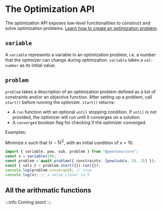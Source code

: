 # The Optimization API

The optimization API exposes low-level functionalities to construct and solve optimization problems. [Learn how to create an optimization problem](./constraints).

## `variable`

A `variable` represents a variable in an optimization problem, i.e. a number that the optimizer can change during optimization. `variable` takes a `val: number` as its initial value.

## `problem`

`problem` takes a description of an optimization problem defined as a list of constraints and/or an objective function. After setting up a problem, call `start()` before running the optimizer. `start()` returns:

- A `run` function with an optional `until` stopping condition. If `until` is not provided, the optimizer will run until it converges on a solution.
- A `converged` boolean flag for checking if the optimizer converged.

Examples:

Minimize $x$ such that $(x - 5)^2$, with an initial condition of $x = 10$.

```ts
import { variable, pow, sub, problem } from "@penrose/core";
const x = variable(10);
const problem = await problem({ constraints: [pow(sub(x, 5), 2)] });
const { vals } = problem.start({}).run({});
console.log(problem.converged); // true
console.log(x); // a value closer to 5
```

## All the arithmatic functions

:::info
Coming soon!
:::
